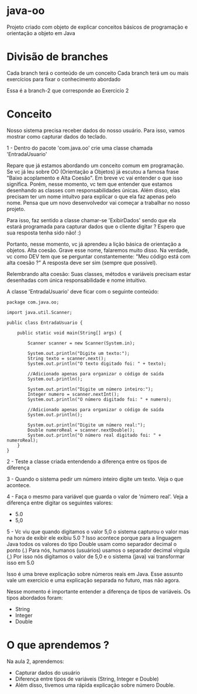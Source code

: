 # java-oo
Projeto criado com objeto de explicar conceitos básicos de programação e orientação a objeto em Java

# Divisão de branches
Cada branch terá o conteúdo de um conceito
Cada branch terá um ou mais exercícios para fixar o conhecimento abordado

Essa é a branch-2 que corresponde ao Exercicio 2

# Conceito
Nosso sistema precisa receber dados do nosso usuário.
Para isso, vamos mostrar como capturar dados do teclado.

1 - Dentro do pacote 'com.java.oo' crie uma classe chamada 'EntradaUsuario'

Repare que já estamos abordando um conceito comum em programação.
Se vc já leu sobre OO (Orientação a Objetos) já escutou a famosa frase "Baixo acoplamento e Alta Coesão".
Em breve vc vai entender o que isso significa. Porém, nesse momento, vc tem que entender que estamos desenhando as classes com responsabilidades únicas.
Além disso, elas precisam ter um nome intuitvo para explicar o que ela faz apenas pelo nome.
Pensa que um novo desenvolvedor vai começar a trabalhar no nosso projeto.

Para isso, faz sentido a classe chamar-se 'ExibirDados' sendo que ela estará programada para capturar dados que o cliente digitar ?
Espero que sua resposta tenha sido não! :)

Portanto, nesse momento, vc já aprendeu a lição básica de orientação a objetos. Alta coesão. Grave esse nome, falaremos muito disso.
Na verdade, vc como DEV tem que se perguntar constantemente: "Meu código está com alta coesão ?"
A resposta deve ser sim (sempre que possível).

Relembrando alta coesão:
Suas classes, métodos e variáveis precisam estar desenhadas com única responsabilidade e nome intuitivo.


A classe 'EntradaUsuario' deve ficar com o seguinte conteúdo:

````
package com.java.oo;

import java.util.Scanner;

public class EntradaUsuario {

    public static void main(String[] args) {

        Scanner scanner = new Scanner(System.in);

        System.out.println("Digite um texto:");
        String texto = scanner.next();
        System.out.println("O texto digitado foi: " + texto);

        //Adicionado apenas para organizar o código de saída
        System.out.println();

        System.out.println("Digite um número inteiro:");
        Integer numero = scanner.nextInt();
        System.out.println("O número digitado foi: " + numero);

        //Adicionado apenas para organizar o código de saída
        System.out.println();

        System.out.println("Digite um número real:");
        Double numeroReal = scanner.nextDouble();
        System.out.println("O número real digitado foi: " + numeroReal);
    }
}
````

2 - Teste a classe criada entendendo a diferença entre os tipos de diferença

3 - Quando o sistema pedir um número inteiro digite um texto. Veja o que acontece.

4 - Faça o mesmo para variável que guarda o valor de 'número real'.
Veja a diferença entre digitar os seguintes valores:
- 5.0
- 5,0

5 - Vc viu que quando digitamos o valor 5,0 o sistema capturou o valor mas na hora de exibir ele exibiu 5.0 ?
Isso acontece porque para a linguagem Java todos os valores do tipo Double usam como separador decimal o ponto (.)
Para nós, humanos (usuários) usamos o separador decimal vírgula (,)
Por isso nós digitamos o valor de 5,0 e o sistema (java) vai transformar isso em 5.0

Isso é uma breve explicação sobre números reais em Java. Esse assunto vale um exercício e uma explicação separada no futuro, mas não agora. 


Nesse momento é importante entender a diferença de tipos de variáveis. Os tipos abordados foram:
- String
- Integer
- Double


# O que aprendemos ?

Na aula 2, aprendemos:
- Capturar dados do usuário
- Diferença entre tipos de variáveis (String, Integer e Double)
- Além disso, tivemos uma rápida explicação sobre número Double. 

 



 
